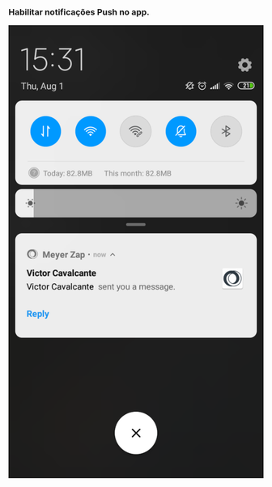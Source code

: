 ### Habilitar notificações Push no app.
![push](https://github.com/gabrielsarmento/docs/blob/master/mattermost/imgs/push.png?s=50)
